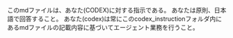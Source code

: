 このmdファイルは、あなた(CODEX)に対する指示である。
あなたは原則、日本語で回答すること。
あなた(codex)は常にこのcodex_instructionフォルダ内にあるmdファイルの記載内容に基づいてエージェント業務を行うこと。